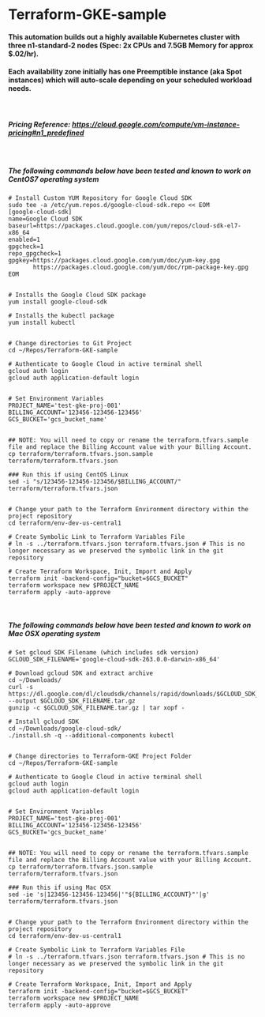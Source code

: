 # Terraform-GKE-sample

#### This automation builds out a highly available Kubernetes cluster with three n1-standard-2 nodes (Spec: 2x CPUs and 7.5GB Memory for approx $.02/hr).
#### Each availability zone initially has one Preemptible instance (aka Spot instances) which will auto-scale depending on your scheduled workload needs.

<br>

##### Pricing Reference: https://cloud.google.com/compute/vm-instance-pricing#n1_predefined

<br>

##### The following commands below have been tested and known to work on CentOS7 operating system

```
# Install Custom YUM Repository for Google Cloud SDK
sudo tee -a /etc/yum.repos.d/google-cloud-sdk.repo << EOM
[google-cloud-sdk]
name=Google Cloud SDK
baseurl=https://packages.cloud.google.com/yum/repos/cloud-sdk-el7-x86_64
enabled=1
gpgcheck=1
repo_gpgcheck=1
gpgkey=https://packages.cloud.google.com/yum/doc/yum-key.gpg
       https://packages.cloud.google.com/yum/doc/rpm-package-key.gpg
EOM


# Installs the Google Cloud SDK package
yum install google-cloud-sdk

# Installs the kubectl package
yum install kubectl


# Change directories to Git Project
cd ~/Repos/Terraform-GKE-sample

# Authenticate to Google Cloud in active terminal shell
gcloud auth login
gcloud auth application-default login


# Set Environment Variables
PROJECT_NAME='test-gke-proj-001'
BILLING_ACCOUNT='123456-123456-123456'
GCS_BUCKET='gcs_bucket_name'


## NOTE: You will need to copy or rename the terraform.tfvars.sample file and replace the Billing Account value with your Billing Account.
cp terraform/terraform.tfvars.json.sample terraform/terraform.tfvars.json

### Run this if using CentOS Linux
sed -i "s/123456-123456-123456/$BILLING_ACCOUNT/" terraform/terraform.tfvars.json


# Change your path to the Terraform Environment directory within the project repository
cd terraform/env-dev-us-central1

# Create Symbolic Link to Terraform Variables File
# ln -s ../terraform.tfvars.json terraform.tfvars.json # This is no longer necessary as we preserved the symbolic link in the git repository

# Create Terraform Workspace, Init, Import and Apply
terraform init -backend-config="bucket=$GCS_BUCKET"
terraform workspace new $PROJECT_NAME
terraform apply -auto-approve
```

<br>


##### The following commands below have been tested and known to work on Mac OSX operating system

```
# Set gcloud SDK Filename (which includes sdk version)
GCLOUD_SDK_FILENAME='google-cloud-sdk-263.0.0-darwin-x86_64'

# Download gcloud SDK and extract archive
cd ~/Downloads/
curl -s https://dl.google.com/dl/cloudsdk/channels/rapid/downloads/$GCLOUD_SDK_FILENAME.tar.gz --output $GCLOUD_SDK_FILENAME.tar.gz
gunzip -c $GCLOUD_SDK_FILENAME.tar.gz | tar xopf -

# Install gcloud SDK
cd ~/Downloads/google-cloud-sdk/
./install.sh -q --additional-components kubectl


# Change directories to Terraform-GKE Project Folder
cd ~/Repos/Terraform-GKE-sample

# Authenticate to Google Cloud in active terminal shell
gcloud auth login
gcloud auth application-default login


# Set Environment Variables
PROJECT_NAME='test-gke-proj-001'
BILLING_ACCOUNT='123456-123456-123456'
GCS_BUCKET='gcs_bucket_name'


## NOTE: You will need to copy or rename the terraform.tfvars.sample file and replace the Billing Account value with your Billing Account.
cp terraform/terraform.tfvars.json.sample terraform/terraform.tfvars.json

### Run this if using Mac OSX
sed -ie 's|123456-123456-123456|'"${BILLING_ACCOUNT}"'|g' terraform/terraform.tfvars.json


# Change your path to the Terraform Environment directory within the project repository
cd terraform/env-dev-us-central1

# Create Symbolic Link to Terraform Variables File
# ln -s ../terraform.tfvars.json terraform.tfvars.json # This is no longer necessary as we preserved the symbolic link in the git repository

# Create Terraform Workspace, Init, Import and Apply
terraform init -backend-config="bucket=$GCS_BUCKET"
terraform workspace new $PROJECT_NAME
terraform apply -auto-approve
```
